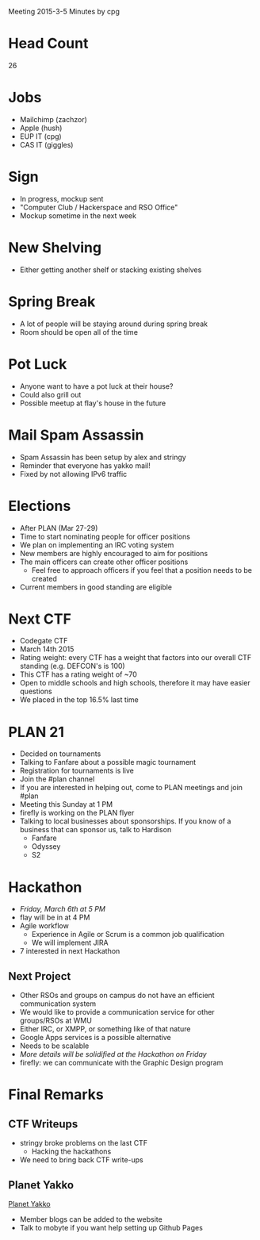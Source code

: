 Meeting 2015-3-5
Minutes by cpg

# Head Count
26

# Jobs
- Mailchimp (zachzor)
- Apple (hush)
- EUP IT (cpg)
- CAS IT (giggles)

# Sign
- In progress, mockup sent
- "Computer Club / Hackerspace and RSO Office"
- Mockup sometime in the next week

# New Shelving
- Either getting another shelf or stacking existing shelves

# Spring Break
- A lot of people will be staying around during spring break
- Room should be open all of the time

# Pot Luck
- Anyone want to have a pot luck at their house?
- Could also grill out
- Possible meetup at flay's house in the future

# Mail Spam Assassin
- Spam Assassin has been setup by alex and stringy
- Reminder that everyone has yakko mail!
- Fixed by not allowing IPv6 traffic

# Elections
- After PLAN (Mar 27-29)
- Time to start nominating people for officer positions
- We plan on implementing an IRC voting system
- New members are highly encouraged to aim for positions
- The main officers can create other officer positions
  - Feel free to approach officers if you feel that a position needs to be created
- Current members in good standing are eligible

# Next CTF
- Codegate CTF
- March 14th 2015
- Rating weight: every CTF has a weight that factors into our overall CTF standing (e.g. DEFCON's is 100)
- This CTF has a rating weight of ~70 
- Open to middle schools and high schools, therefore it may have easier questions
- We placed in the top 16.5% last time

# PLAN 21
- Decided on tournaments
- Talking to Fanfare about a possible magic tournament
- Registration for tournaments is live
- Join the #plan channel
- If you are interested in helping out, come to PLAN meetings and join #plan
- Meeting this Sunday at 1 PM
- firefly is working on the PLAN flyer
- Talking to local businesses about sponsorships. If you know of a business that can sponsor us, talk to Hardison
  - Fanfare
  - Odyssey
  - S2

# Hackathon
- *Friday, March 6th at 5 PM*
- flay will be in at 4 PM
- Agile workflow
  - Experience in Agile or Scrum is a common job qualification
  - We will implement JIRA
- 7 interested in next Hackathon

## Next Project 
- Other RSOs and groups on campus do not have an efficient communication system
- We would like to provide a communication service for other groups/RSOs at WMU
- Either IRC, or XMPP, or something like of that nature
- Google Apps services is a possible alternative
- Needs to be scalable
- *More details will be solidified at the Hackathon on Friday*
- firefly: we can communicate with the Graphic Design program

# Final Remarks
## CTF Writeups
- stringy broke problems on the last CTF
  - Hacking the hackathons
- We need to bring back CTF write-ups

## Planet Yakko
[Planet Yakko](http://ccowmu.org/planet)
- Member blogs can be added to the website
- Talk to mobyte if you want help setting up Github Pages
